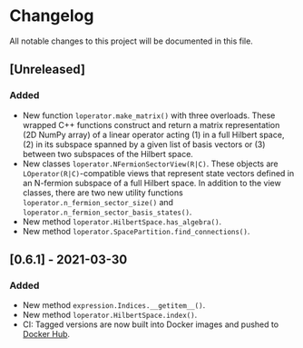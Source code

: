 # Changelog

All notable changes to this project will be documented in this file.

## [Unreleased]

### Added

- New function ``loperator.make_matrix()`` with three overloads. These wrapped
  C++ functions construct and return a matrix representation (2D NumPy array)
  of a linear operator acting (1) in a full Hilbert space, (2) in its subspace
  spanned by a given list of basis vectors or (3) between two subspaces of the
  Hilbert space.
- New classes ``loperator.NFermionSectorView(R|C)``. These objects are
  ``LOperator(R|C)``-compatible views that represent state vectors defined in an
  N-fermion subspace of a full Hilbert space. In addition to the view classes,
  there are two new utility functions ``loperator.n_fermion_sector_size()`` and
  ``loperator.n_fermion_sector_basis_states()``.
- New method ``loperator.HilbertSpace.has_algebra()``.
- New method ``loperator.SpacePartition.find_connections()``.

## [0.6.1] - 2021-03-30

### Added

- New method ``expression.Indices.__getitem__()``.
- New method ``loperator.HilbertSpace.index()``.
- CI: Tagged versions are now built into Docker images and pushed to
  [Docker Hub](https://hub.docker.com/repository/docker/ikrivenko/pycommute).
